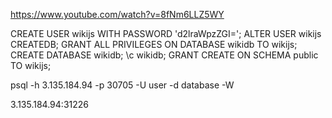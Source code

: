 https://www.youtube.com/watch?v=8fNm6LLZ5WY

CREATE USER wikijs WITH PASSWORD 'd2lraWpzZGI=';
ALTER USER wikijs CREATEDB;
GRANT ALL PRIVILEGES ON DATABASE wikidb TO wikijs;
CREATE DATABASE wikidb;
\c wikidb;
GRANT CREATE ON SCHEMA public TO wikijs;


psql -h 3.135.184.94 -p 30705 -U user -d database -W

3.135.184.94:31226
